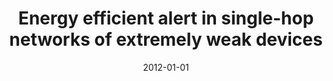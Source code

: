 ---
# Documentation: https://wowchemy.com/docs/managing-content/

title: Energy efficient alert in single-hop networks of extremely weak devices
subtitle: ''
summary: ''
authors:
- Marek Klonowski
- Mirosław Kutyłowski
- Jan Zatopiański
tags: []
categories: []
date: '2012-01-01'
lastmod: 2022-10-07T05:13:33Z
featured: false
draft: false

# Featured image
# To use, add an image named `featured.jpg/png` to your page's folder.
# Focal points: Smart, Center, TopLeft, Top, TopRight, Left, Right, BottomLeft, Bottom, BottomRight.
image:
  caption: ''
  focal_point: ''
  preview_only: false

# Projects (optional).
#   Associate this post with one or more of your projects.
#   Simply enter your project's folder or file name without extension.
#   E.g. `projects = ["internal-project"]` references `content/project/deep-learning/index.md`.
#   Otherwise, set `projects = []`.
projects: []
publishDate: '2022-10-07T05:13:32.197042Z'
publication_types:
- '2'
abstract: ''
publication: '*Theoretical Computer Science*'
doi: 10.1016/j.tcs.2012.01.044
---